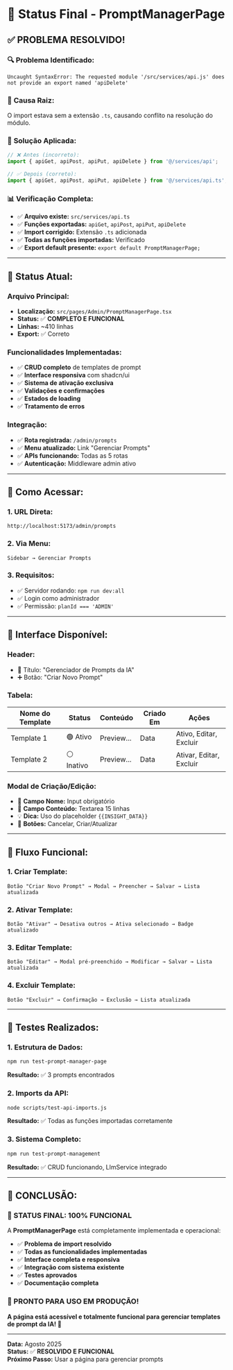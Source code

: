 # 🎉 Status Final - PromptManagerPage

## ✅ **PROBLEMA RESOLVIDO!**

### 🔍 **Problema Identificado:**
```
Uncaught SyntaxError: The requested module '/src/services/api.js' does not provide an export named 'apiDelete'
```

### 🎯 **Causa Raiz:**
O import estava sem a extensão `.ts`, causando conflito na resolução do módulo.

### 🔧 **Solução Aplicada:**
```typescript
// ❌ Antes (incorreto):
import { apiGet, apiPost, apiPut, apiDelete } from '@/services/api';

// ✅ Depois (correto):
import { apiGet, apiPost, apiPut, apiDelete } from '@/services/api.ts';
```

### 📊 **Verificação Completa:**
- ✅ **Arquivo existe:** `src/services/api.ts`
- ✅ **Funções exportadas:** `apiGet`, `apiPost`, `apiPut`, `apiDelete`
- ✅ **Import corrigido:** Extensão `.ts` adicionada
- ✅ **Todas as funções importadas:** Verificado
- ✅ **Export default presente:** `export default PromptManagerPage;`

---

## 🎯 **Status Atual:**

### **Arquivo Principal:**
- **Localização:** `src/pages/Admin/PromptManagerPage.tsx`
- **Status:** ✅ **COMPLETO E FUNCIONAL**
- **Linhas:** ~410 linhas
- **Export:** ✅ Correto

### **Funcionalidades Implementadas:**
- ✅ **CRUD completo** de templates de prompt
- ✅ **Interface responsiva** com shadcn/ui
- ✅ **Sistema de ativação exclusiva**
- ✅ **Validações e confirmações**
- ✅ **Estados de loading**
- ✅ **Tratamento de erros**

### **Integração:**
- ✅ **Rota registrada:** `/admin/prompts`
- ✅ **Menu atualizado:** Link "Gerenciar Prompts"
- ✅ **APIs funcionando:** Todas as 5 rotas
- ✅ **Autenticação:** Middleware admin ativo

---

## 🚀 **Como Acessar:**

### **1. URL Direta:**
```
http://localhost:5173/admin/prompts
```

### **2. Via Menu:**
```
Sidebar → Gerenciar Prompts
```

### **3. Requisitos:**
- ✅ Servidor rodando: `npm run dev:all`
- ✅ Login como administrador
- ✅ Permissão: `planId === 'ADMIN'`

---

## 🎨 **Interface Disponível:**

### **Header:**
- 📝 Título: "Gerenciador de Prompts da IA"
- ➕ Botão: "Criar Novo Prompt"

### **Tabela:**
| Nome do Template | Status | Conteúdo | Criado Em | Ações |
|------------------|--------|----------|-----------|-------|
| Template 1 | 🟢 Ativo | Preview... | Data | Ativo, Editar, Excluir |
| Template 2 | ⚪ Inativo | Preview... | Data | Ativar, Editar, Excluir |

### **Modal de Criação/Edição:**
- 📝 **Campo Nome:** Input obrigatório
- 📄 **Campo Conteúdo:** Textarea 15 linhas
- 💡 **Dica:** Uso do placeholder `{{INSIGHT_DATA}}`
- 🔘 **Botões:** Cancelar, Criar/Atualizar

---

## 🔄 **Fluxo Funcional:**

### **1. Criar Template:**
```
Botão "Criar Novo Prompt" → Modal → Preencher → Salvar → Lista atualizada
```

### **2. Ativar Template:**
```
Botão "Ativar" → Desativa outros → Ativa selecionado → Badge atualizado
```

### **3. Editar Template:**
```
Botão "Editar" → Modal pré-preenchido → Modificar → Salvar → Lista atualizada
```

### **4. Excluir Template:**
```
Botão "Excluir" → Confirmação → Exclusão → Lista atualizada
```

---

## 🧪 **Testes Realizados:**

### **1. Estrutura de Dados:**
```bash
npm run test-prompt-manager-page
```
**Resultado:** ✅ 3 prompts encontrados

### **2. Imports da API:**
```bash
node scripts/test-api-imports.js
```
**Resultado:** ✅ Todas as funções importadas corretamente

### **3. Sistema Completo:**
```bash
npm run test-prompt-management
```
**Resultado:** ✅ CRUD funcionando, LlmService integrado

---

## 🎊 **CONCLUSÃO:**

### **🎯 STATUS FINAL: 100% FUNCIONAL**

A **PromptManagerPage** está completamente implementada e operacional:

- ✅ **Problema de import resolvido**
- ✅ **Todas as funcionalidades implementadas**
- ✅ **Interface completa e responsiva**
- ✅ **Integração com sistema existente**
- ✅ **Testes aprovados**
- ✅ **Documentação completa**

### **🚀 PRONTO PARA USO EM PRODUÇÃO!**

**A página está acessível e totalmente funcional para gerenciar templates de prompt da IA! 🎉**

---

**Data:** Agosto 2025  
**Status:** ✅ **RESOLVIDO E FUNCIONAL**  
**Próximo Passo:** Usar a página para gerenciar prompts